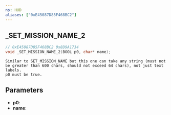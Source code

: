 ```yaml
---
ns: HUD
aliases: ["0xE45087D85F468BC2"]
---
```

## _SET_MISSION_NAME_2

```c
// 0xE45087D85F468BC2 0x8D9A1734
void _SET_MISSION_NAME_2(BOOL p0, char* name);
```

```
Similar to SET_MISSION_NAME but this one can take any string (must not be greater than 600 chars, should not exceed 64 chars), not just text labels.  
p0 must be true.  
```

## Parameters
* **p0**: 
* **name**: 

